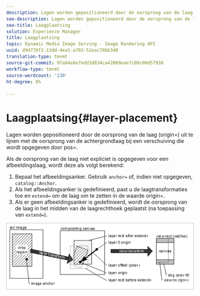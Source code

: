 ```yaml
---
description: Lagen worden gepositioneerd door de oorsprong van de laag (origin=) uit te lijnen met de oorsprong van de achtergrondlaag bij een verschuiving die wordt opgegeven door pos=.
seo-description: Lagen worden gepositioneerd door de oorsprong van de laag (origin=) uit te lijnen met de oorsprong van de achtergrondlaag bij een verschuiving die wordt opgegeven door pos=.
seo-title: Laagplaatsing
solution: Experience Manager
title: Laagplaatsing
topic: Dynamic Media Image Serving - Image Rendering API
uuid: d9d778f2-13dd-4ea1-a703-52eac70bb3d8
translation-type: tm+mt
source-git-commit: 97a84e8e7edd3d834ca42069eae7c09c00d57938
workflow-type: tm+mt
source-wordcount: '130'
ht-degree: 0%

---
```



# Laagplaatsing{#layer-placement}

Lagen worden gepositioneerd door de oorsprong van de laag (origin=) uit te lijnen met de oorsprong van de achtergrondlaag bij een verschuiving die wordt opgegeven door pos=.

Als de oorsprong van de laag niet expliciet is opgegeven voor een afbeeldingslaag, wordt deze als volgt berekend:

1. Bepaal het afbeeldingsanker. Gebruik `anchor=` of, indien niet opgegeven, `catalog::Anchor`.
1. Als het afbeeldingsanker is gedefinieerd, past u de laagtransformaties toe en `extend=` om de laag om te zetten in de waarde origin=.
1. Als er geen afbeeldingsanker is gedefinieerd, wordt de oorsprong van de laag in het midden van de laagrechthoek geplaatst (na toepassing van `extend=`).

![](assets/layerplacement.png)

